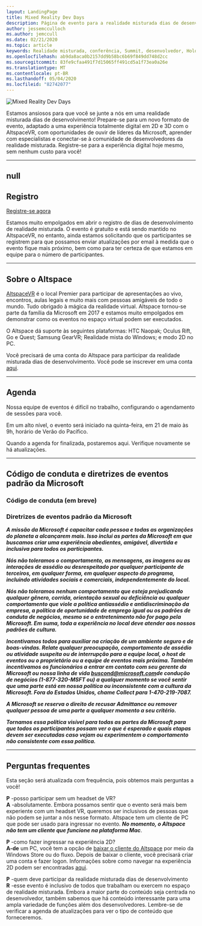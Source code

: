 ```yaml
---
layout: LandingPage
title: Mixed Reality Dev Days
description: Página de evento para a realidade misturada dias de desenvolvimento
author: jessemcculloch
ms.author: jemccull
ms.date: 02/21/2020
ms.topic: article
keywords: Realidade misturada, conferência, Summit, desenvolvedor, HoloLens, HoloLens 2, Kinect
ms.openlocfilehash: ab9da8aca0b2157dd9b58bc6b69f849dd748d2cc
ms.sourcegitcommit: 83fe9cfaa491f7d15065ff491cd5a1f73ea0a26e
ms.translationtype: MT
ms.contentlocale: pt-BR
ms.lasthandoff: 05/04/2020
ms.locfileid: "82742077"
---
```

![Mixed Reality Dev Days](images/MRDD/MRDevDaysBanner.png)

Estamos ansiosos para que você se junte a nós em uma realidade misturada dias de desenvolvimento! Prepare-se para um novo formato de evento, adaptado a uma experiência totalmente digital em 2D e 3D com o AltspaceVR, com oportunidades de ouvir de líderes da Microsoft, aprender com especialistas e conectar-se à comunidade de desenvolvedores da realidade misturada. Registre-se para a experiência digital hoje mesmo, sem nenhum custo para você!

---
null
---

## <a name="registration"></a>Registro

[Registre-se agora](https://mixedrealityprod.microsoftcrmportals.com/MRDDRegistration/)

Estamos muito empolgados em abrir o registro de dias de desenvolvimento de realidade misturada.  O evento é gratuito e está sendo mantido no AltspaceVR, no entanto, ainda estamos solicitando que os participantes se registrem para que possamos enviar atualizações por email à medida que o evento fique mais próximo, bem como para ter certeza de que estamos em equipe para o número de participantes.

---

## <a name="about-altspace"></a>Sobre o Altspace

[AltspaceVR](https://altvr.com/) é o local Premier para participar de apresentações ao vivo, encontros, aulas legais e muito mais com pessoas amigáveis de todo o mundo. Tudo obrigado à mágica da realidade virtual.  Altspace tornou-se parte da família da Microsoft em 2017 e estamos muito empolgados em demonstrar como os eventos no espaço virtual podem ser executados.

O Altspace dá suporte às seguintes plataformas: HTC Naopak; Oculus Rift, Go e Quest; Samsung GearVR; Realidade mista do Windows; e modo 2D no PC.

Você precisará de uma conta do Altspace para participar da realidade misturada dias de desenvolvimento. Você pode se inscrever em uma conta [aqui](https://account.altvr.com/users/sign_up).

---

## <a name="schedule"></a>Agenda

Nossa equipe de eventos é difícil no trabalho, configurando o agendamento de sessões para você.  

Em um alto nível, o evento será iniciado na quinta-feira, em 21 de maio às 9h, horário de Verão do Pacífico.  

Quando a agenda for finalizada, postaremos aqui. Verifique novamente se há atualizações.  

---

## <a name="code-of-conduct-and-microsoft-standard-event-guidelines"></a>Código de conduta e diretrizes de eventos padrão da Microsoft

### <a name="code-of-conduct-coming-soon"></a>Código de conduta (em breve)

### <a name="microsoft-standard-event-guidelines"></a>Diretrizes de eventos padrão da Microsoft

***A missão da Microsoft é capacitar cada pessoa e todas as organizações do planeta a alcançarem mais. Isso inclui as partes da Microsoft em que buscamos criar uma experiência obedientes, amigável, divertida e inclusiva para todos os participantes.***

***Nós não toleramos o comportamento, as mensagens, as imagens ou as interações de assédio ou desrespeitado por qualquer participante de terceiros, em qualquer forma, em qualquer aspecto do programa, incluindo atividades sociais e comerciais, independentemente do local.***

***Nós não toleramos nenhum comportamento que esteja prejudicando qualquer gênero, corrida, orientação sexual ou deficiência ou qualquer comportamento que viole a política antiassédio e antidiscriminação da empresa, a política de oportunidade de emprego igual ou os padrões de conduta de negócios, mesmo se o entretenimento não for pago pela Microsoft. Em suma, toda a experiência no local deve atender aos nossos padrões de cultura.***

***Incentivamos todos para auxiliar na criação de um ambiente seguro e de boas-vindas. Relate qualquer preocupação, comportamento de assédio ou atividade suspeita ou de interrupção para a equipe local, o host de eventos ou o proprietário ou a equipe de eventos mais próxima. Também incentivamos os funcionários a entrar em contato com seu gerente da Microsoft ou nossa linha de vida [buscond@microsoft.com](mailto:buscond@microsoft.com)de condução de negócios (1-877-320-MSFT ou) a qualquer momento se você sentir que uma parte está em nossa política ou inconsistente com a cultura da Microsoft. Fora do Estados Unidos, chame Collect para 1-470-219-7087.***

***A Microsoft se reserva o direito de recusar Admittance ou remover qualquer pessoa de uma parte a qualquer momento a seu critério.***

***Tornamos essa política visível para todas as partes da Microsoft para que todos os participantes possam ver o que é esperado e quais etapas devem ser executadas caso vejam ou experimentem o comportamento não consistente com essa política.***

---

## <a name="frequently-asked-questions"></a>Perguntas frequentes
Esta seção será atualizada com frequência, pois obtemos mais perguntas a você!

**P** -posso participar sem um headset de VR?  
**A** -absolutamente. Embora possamos sentir que o evento será mais bem experiente com um headset VR, queremos ser inclusivos de pessoas que não podem se juntar a nós nesse formato.  Altspace tem um cliente de PC que pode ser usado para ingressar no evento. ***No momento, o Altspace não tem um cliente que funcione na plataforma Mac***.  
  
**P** -como fazer ingressar na experiência 2D?  
**A-de** um PC, você tem a opção de [baixar o cliente do Altspace](https://altvr.com/get-altspacevr/) por meio da Windows Store ou do fluxo. Depois de baixar o cliente, você precisará criar uma conta e fazer logon. Informações sobre como navegar na experiência 2D podem ser encontradas [aqui](https://help.altvr.com/hc/en-us/articles/115003528373-How-do-I-control-my-avatar-with-Mouse-Keyboard-).
  
**P** -quem deve participar da realidade misturada dias de desenvolvimento  
**R** -esse evento é inclusivo de todos que trabalham ou exercem no espaço de realidade misturada. Embora a maior parte do conteúdo seja centrada no desenvolvedor, também sabemos que há conteúdo interessante para uma ampla variedade de funções além dos desenvolvedores. Lembre-se de verificar a agenda de atualizações para ver o tipo de conteúdo que forneceremos.  

<!--  
**Q** -  
**A** -  
  
**Q** -  
**A** -  
  
**Q** -  
**A** -  
-->